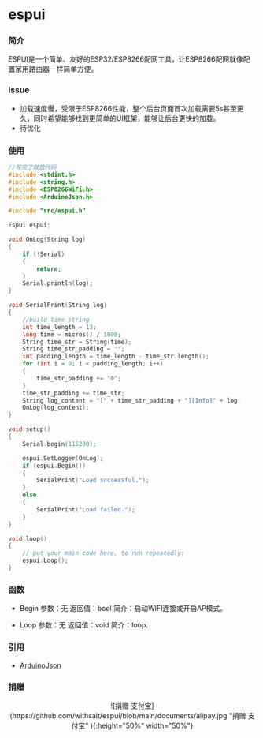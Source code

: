 # espui

### 简介
ESPUI是一个简单、友好的ESP32/ESP8266配网工具，让ESP8266配网就像配置家用路由器一样简单方便。

### Issue
- 加载速度慢，受限于ESP8266性能，整个后台页面首次加载需要5s甚至更久，同时希望能够找到更简单的UI框架，能够让后台更快的加载。
- 待优化

### 使用
`````cpp
//写完了就放代码
#include <stdint.h>
#include <string.h>
#include <ESP8266WiFi.h>
#include <ArduinoJson.h>

#include "src/espui.h"

Espui espui;

void OnLog(String log)
{
    if (!Serial)
    {
        return;
    }
    Serial.println(log);
}

void SerialPrint(String log)
{
    //build time string
    int time_length = 13;
    long time = micros() / 1000;
    String time_str = String(time);
    String time_str_padding = "";
    int padding_length = time_length - time_str.length();
    for (int i = 0; i < padding_length; i++)
    {
        time_str_padding += "0";
    }
    time_str_padding += time_str;
    String log_content = "[" + time_str_padding + "][Info]" + log;
    OnLog(log_content);
}

void setup()
{
    Serial.begin(115200);

    espui.SetLogger(OnLog);
    if (espui.Begin())
    {
        SerialPrint("Load successful.");
    }
    else
    {
        SerialPrint("Load failed.");
    }
}

void loop()
{
    // put your main code here, to run repeatedly:
    espui.Loop();
}

`````

### 函数
- Begin
参数：无
返回值：bool
简介：启动WIFI连接或开启AP模式。

- Loop
参数：无
返回值：void
简介：loop.

### 引用

- [ArduinoJson](https://github.com/bblanchon/ArduinoJson "ArduinoJson")

### 捐赠
<center>![捐赠 支付宝](https://github.com/withsalt/espui/blob/main/documents/alipay.jpg "捐赠 支付宝" ){:height="50%" width="50%"}</center>

